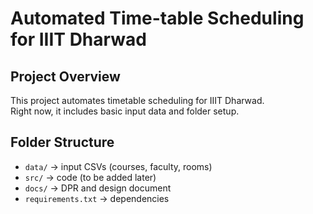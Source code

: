 # Automated Time-table Scheduling for IIIT Dharwad

## Project Overview
This project automates timetable scheduling for IIIT Dharwad.  
Right now, it includes basic input data and folder setup.

## Folder Structure
- `data/` → input CSVs (courses, faculty, rooms)
- `src/` → code (to be added later)
- `docs/` → DPR and design document
- `requirements.txt` → dependencies

